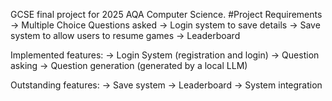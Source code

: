 GCSE final project for 2025 AQA Computer Science. 
#Project Requirements
-> Multiple Choice Questions asked
-> Login system to save details
-> Save system to allow users to resume games
-> Leaderboard

Implemented features:
-> Login System (registration and login)
-> Question asking
-> Question generation (generated by a local LLM)

Outstanding features:
-> Save system
-> Leaderboard
-> System integration
